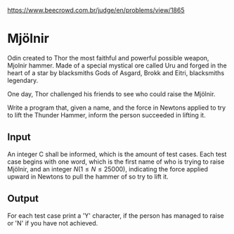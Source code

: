 https://www.beecrowd.com.br/judge/en/problems/view/1865

# Mjölnir

Odin created to Thor the most faithful and powerful possible weapon, Mjolnir
hammer. Made of a special mystical ore called Uru and forged in the heart of a
star by blacksmiths Gods of Asgard, Brokk and Eitri, blacksmiths legendary.

One day, Thor challenged his friends to see who could raise the Mjölnir.

Write a program that, given a name, and the force in Newtons applied to try to
lift the Thunder Hammer, inform the person succeeded in lifting it.

## Input

An integer C shall be informed, which is the amount of test cases. Each test
case begins with one word, which is the first name of who is trying to raise
Mjölnir, and an integer $N (1 \leq N \leq 25000)$, indicating the force
applied upward in Newtons to pull the hammer of so try to lift it.

## Output

For each test case print a 'Y' character, if the person has managed to raise
or 'N' if you have not achieved.

